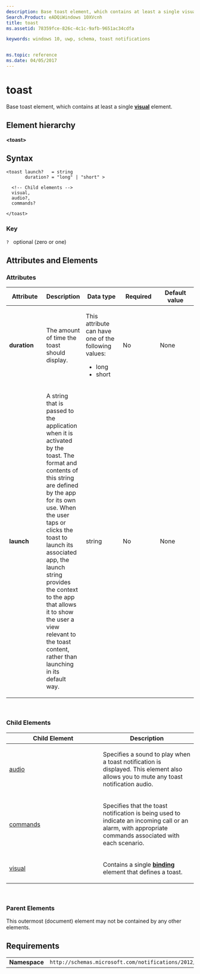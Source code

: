 ```yaml
---
description: Base toast element, which contains at least a single visual element.
Search.Product: eADQiWindows 10XVcnh
title: toast
ms.assetid: 78359fce-826c-4c1c-9afb-9651ac34cdfa

keywords: windows 10, uwp, schema, toast notifications


ms.topic: reference
ms.date: 04/05/2017
---
```


# toast




Base toast element, which contains at least a single [**visual**](element-visual.md) element.

## Element hierarchy

**&lt;toast&gt;**

## Syntax

``` syntax
<toast launch?   = string
       duration? = "long" | "short" >

  <!-- Child elements -->
  visual,
  audio?,
  commands?

</toast>
```

### Key

`?`   optional (zero or one)

## Attributes and Elements


### Attributes

<table>
<colgroup>
<col width="20%" />
<col width="20%" />
<col width="20%" />
<col width="20%" />
<col width="20%" />
</colgroup>
<thead>
<tr class="header">
<th>Attribute</th>
<th>Description</th>
<th>Data type</th>
<th>Required</th>
<th>Default value</th>
</tr>
</thead>
<tbody>
<tr class="odd">
<td><strong>duration</strong></td>
<td><p>The amount of time the toast should display.</p></td>
<td><p>This attribute can have one of the following values:</p>
<ul>
<li>long</li>
<li>short</li>
</ul></td>
<td>No</td>
<td>None</td>
</tr>
<tr class="even">
<td><strong>launch</strong></td>
<td><p>A string that is passed to the application when it is activated by the toast. The format and contents of this string are defined by the app for its own use. When the user taps or clicks the toast to launch its associated app, the launch string provides the context to the app that allows it to show the user a view relevant to the toast content, rather than launching in its default way.</p></td>
<td>string</td>
<td>No</td>
<td>None</td>
</tr>
</tbody>
</table>

 

### Child Elements

<table>
<colgroup>
<col width="50%" />
<col width="50%" />
</colgroup>
<thead>
<tr class="header">
<th>Child Element</th>
<th>Description</th>
</tr>
</thead>
<tbody>
<tr class="odd">
<td><a href="element-audio.md">audio</a> </td>
<td><p>Specifies a sound to play when a toast notification is displayed. This element also allows you to mute any toast notification audio.</p></td>
</tr>
<tr class="even">
<td><a href="element-commands.md">commands</a> </td>
<td><p>Specifies that the toast notification is being used to indicate an incoming call or an alarm, with appropriate commands associated with each scenario.</p></td>
</tr>
<tr class="odd">
<td><a href="element-visual.md">visual</a> </td>
<td><p>Contains a single <a href="/uwp/schemas/tiles/tilesschema/element-binding"><strong>binding</strong></a>  element that defines a toast.</p></td>
</tr>
</tbody>
</table>

 

### Parent Elements

This outermost (document) element may not be contained by any other elements.

## Requirements

|          |         |
|----------|--------------|
| **Namespace** | `http://schemas.microsoft.com/notifications/2012/toast.xsd` |

 

 

